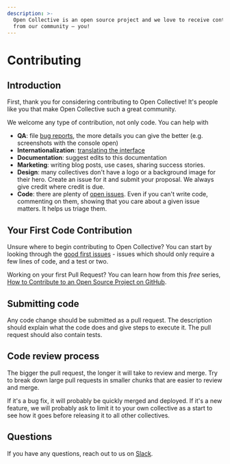 ```yaml
---
description: >-
  Open Collective is an open source project and we love to receive contributions
  from our community — you!
---
```


# Contributing

## Introduction

First, thank you for considering contributing to Open Collective! It's people like you that make Open Collective such a great community.

We welcome any type of contribution, not only code. You can help with

* **QA**: file [bug reports](https://github.com/opencollective/opencollective/issues), the more details you can give the better \(e.g. screenshots with the console open\)
* **Internationalization**: [translating the interface](https://crowdin.com/project/opencollective)
* **Documentation**: suggest edits to this documentation
* **Marketing**: writing blog posts, use cases, sharing success stories.
* **Design**: many collectives don't have a logo or a background image for their hero. Create an issue for it and submit your proposal. We always give credit where credit is due.
* **Code**: there are plenty of [open issues](https://github.com/OpenCollective/OpenCollective/issues). Even if you can't write code, commenting on them, showing that you care about a given issue matters. It helps us triage them.

## Your First Code Contribution

Unsure where to begin contributing to Open Collective? You can start by looking through the [good first issues](https://github.com/opencollective/opencollective/issues?q=is%3Aopen+is%3Aissue+label%3A"good+first+issue") - issues which should only require a few lines of code, and a test or two.

Working on your first Pull Request? You can learn how from this _free_ series, [How to Contribute to an Open Source Project on GitHub](https://egghead.io/series/how-to-contribute-to-an-open-source-project-on-github).

## Submitting code

Any code change should be submitted as a pull request. The description should explain what the code does and give steps to execute it. The pull request should also contain tests.

## Code review process

The bigger the pull request, the longer it will take to review and merge. Try to break down large pull requests in smaller chunks that are easier to review and merge.

If it's a bug fix, it will probably be quickly merged and deployed. If it's a new feature, we will probably ask to limit it to your own collective as a start to see how it goes before releasing it to all other collectives.

## Questions

If you have any questions, reach out to us on [Slack](https://slack.opencollective.com).

